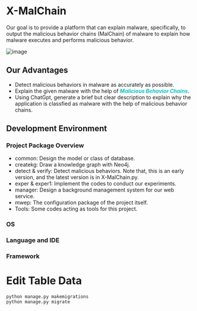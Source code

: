 # X-MalChain
Our goal is to provide a platform that can explain malware, specifically, to output the malicious behavior chains (MalChain) of malware to explain how malware executes and performs malicious behavior.

![image](https://github.com/X-MalChain/x-malchain/assets/141179257/2d79635a-03b1-4285-9368-29c42a36071f)


## Our Advantages
- Detect malicious behaviors in malware as accurately as possible.
- Explain the given malware with the help of <font color="#10c2c1">**_Malicious Behavior Chains_**</font>.
- Using ChatGpt, generate a brief but clear description to explain why the application is classfied as malware with the help of malicious behavior chains.

## Development Environment

### Project Package Overview
- common: Design the model or class of database.
- createkg: Draw a knowledge graph with Neo4j.
- detect & verify: Detect malicious behaviors. Note that, this is an early version, and the latest version is in X-MalChain.py.
- exper & exper1: Implement the codes to conduct our experiments.
- manager: Design a background management system for our web service.
- mwep: The configuration package of the project itself.
- Tools: Some codes acting as tools for this project.

### OS
### Language and IDE
### Framework
# Edit Table Data
```angular2html
python manage.py makemigrations
python manage.py migrate
```
